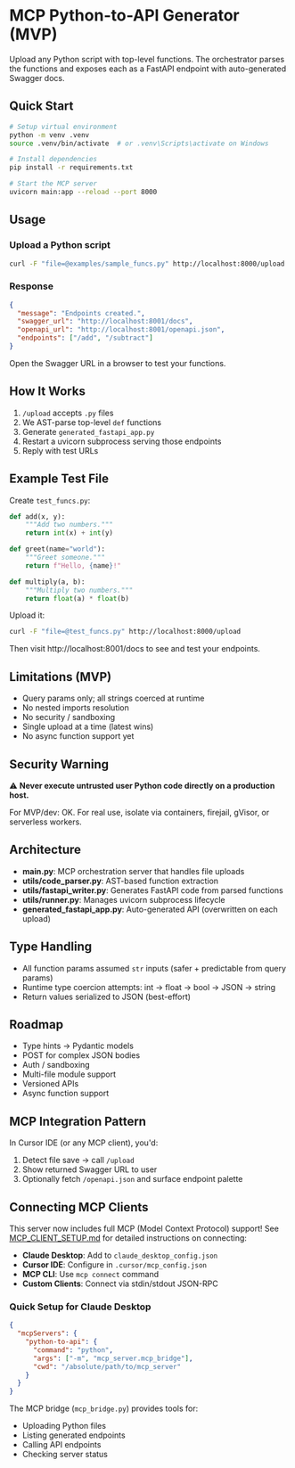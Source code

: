 # MCP Python-to-API Generator (MVP)

Upload any Python script with top-level functions. The orchestrator parses the functions and exposes each as a FastAPI endpoint with auto-generated Swagger docs.

## Quick Start

```bash
# Setup virtual environment
python -m venv .venv
source .venv/bin/activate  # or .venv\Scripts\activate on Windows

# Install dependencies
pip install -r requirements.txt

# Start the MCP server
uvicorn main:app --reload --port 8000
```

## Usage

### Upload a Python script

```bash
curl -F "file=@examples/sample_funcs.py" http://localhost:8000/upload
```

### Response

```json
{
  "message": "Endpoints created.",
  "swagger_url": "http://localhost:8001/docs",
  "openapi_url": "http://localhost:8001/openapi.json",
  "endpoints": ["/add", "/subtract"]
}
```

Open the Swagger URL in a browser to test your functions.

## How It Works

1. `/upload` accepts `.py` files
2. We AST-parse top-level `def` functions
3. Generate `generated_fastapi_app.py`
4. Restart a uvicorn subprocess serving those endpoints
5. Reply with test URLs

## Example Test File

Create `test_funcs.py`:
```python
def add(x, y):
    """Add two numbers."""
    return int(x) + int(y)

def greet(name="world"):
    """Greet someone."""
    return f"Hello, {name}!"

def multiply(a, b):
    """Multiply two numbers."""
    return float(a) * float(b)
```

Upload it:
```bash
curl -F "file=@test_funcs.py" http://localhost:8000/upload
```

Then visit http://localhost:8001/docs to see and test your endpoints.

## Limitations (MVP)

- Query params only; all strings coerced at runtime
- No nested imports resolution
- No security / sandboxing
- Single upload at a time (latest wins)
- No async function support yet

## Security Warning

⚠️ **Never execute untrusted user Python code directly on a production host.**

For MVP/dev: OK. For real use, isolate via containers, firejail, gVisor, or serverless workers.

## Architecture

- **main.py**: MCP orchestration server that handles file uploads
- **utils/code_parser.py**: AST-based function extraction
- **utils/fastapi_writer.py**: Generates FastAPI code from parsed functions
- **utils/runner.py**: Manages uvicorn subprocess lifecycle
- **generated_fastapi_app.py**: Auto-generated API (overwritten on each upload)

## Type Handling

- All function params assumed `str` inputs (safer + predictable from query params)
- Runtime type coercion attempts: int → float → bool → JSON → string
- Return values serialized to JSON (best-effort)

## Roadmap

- Type hints → Pydantic models
- POST for complex JSON bodies
- Auth / sandboxing
- Multi-file module support
- Versioned APIs
- Async function support

## MCP Integration Pattern

In Cursor IDE (or any MCP client), you'd:
1. Detect file save → call `/upload`
2. Show returned Swagger URL to user
3. Optionally fetch `/openapi.json` and surface endpoint palette

## Connecting MCP Clients

This server now includes full MCP (Model Context Protocol) support! See [MCP_CLIENT_SETUP.md](MCP_CLIENT_SETUP.md) for detailed instructions on connecting:

- **Claude Desktop**: Add to `claude_desktop_config.json`
- **Cursor IDE**: Configure in `.cursor/mcp_config.json`
- **MCP CLI**: Use `mcp connect` command
- **Custom Clients**: Connect via stdin/stdout JSON-RPC

### Quick Setup for Claude Desktop

```json
{
  "mcpServers": {
    "python-to-api": {
      "command": "python",
      "args": ["-m", "mcp_server.mcp_bridge"],
      "cwd": "/absolute/path/to/mcp_server"
    }
  }
}
```

The MCP bridge (`mcp_bridge.py`) provides tools for:
- Uploading Python files
- Listing generated endpoints
- Calling API endpoints
- Checking server status